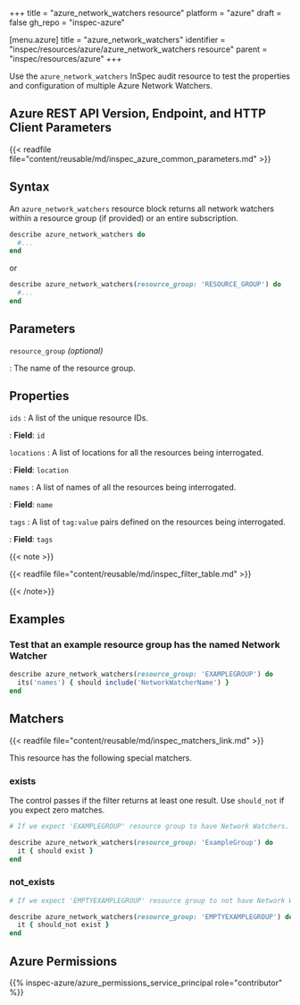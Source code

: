+++
title = "azure_network_watchers resource"
platform = "azure"
draft = false
gh_repo = "inspec-azure"

[menu.azure]
title = "azure_network_watchers"
identifier = "inspec/resources/azure/azure_network_watchers resource"
parent = "inspec/resources/azure"
+++

Use the `azure_network_watchers` InSpec audit resource to test the properties and configuration of multiple Azure Network Watchers.

## Azure REST API Version, Endpoint, and HTTP Client Parameters

{{< readfile file="content/reusable/md/inspec_azure_common_parameters.md" >}}

## Syntax

An `azure_network_watchers` resource block returns all network watchers within a resource group (if provided) or an entire subscription.

```ruby
describe azure_network_watchers do
  #...
end
```

or

```ruby
describe azure_network_watchers(resource_group: 'RESOURCE_GROUP') do
  #...
end
```

## Parameters

`resource_group` _(optional)_

: The name of the resource group.

## Properties

`ids`
: A list of the unique resource IDs.

: **Field**: `id`

`locations`
: A list of locations for all the resources being interrogated.

: **Field**: `location`

`names`
: A list of names of all the resources being interrogated.

: **Field**: `name`

`tags`
: A list of `tag:value` pairs defined on the resources being interrogated.

: **Field**: `tags`

{{< note >}}

{{< readfile file="content/reusable/md/inspec_filter_table.md" >}}

{{< /note>}}

## Examples

### Test that an example resource group has the named Network Watcher

```ruby
describe azure_network_watchers(resource_group: 'EXAMPLEGROUP') do
  its('names') { should include('NetworkWatcherName') }
end
```

## Matchers

{{< readfile file="content/reusable/md/inspec_matchers_link.md" >}}

This resource has the following special matchers.

### exists

The control passes if the filter returns at least one result. Use `should_not` if you expect zero matches.

```ruby
# If we expect 'EXAMPLEGROUP' resource group to have Network Watchers.

describe azure_network_watchers(resource_group: 'ExampleGroup') do
  it { should exist }
end
```

### not_exists

```ruby
# If we expect 'EMPTYEXAMPLEGROUP' resource group to not have Network Watchers.

describe azure_network_watchers(resource_group: 'EMPTYEXAMPLEGROUP') do
  it { should_not exist }
end
```

## Azure Permissions

{{% inspec-azure/azure_permissions_service_principal role="contributor" %}}
